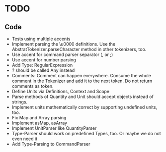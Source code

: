 # TODO

## Code

* Tests using multiple accents
* Implement parsing the \u0000 definitions. Use the AbstratTokenizer.parseCharacter method in other tokenizers, too.
* Use accent for command parser separator (, or ;)
* Use accent for number parsing
* Add Type: RegularExpression
* ? should be called Any instead
* Comments: Comment can happen everywhere. Consume the whole comment in the Tokenizer and add it to the next token. Do not return comments as token.
* Define Units via Definitions, Context and Scope
* Parse methods of Quantity and Unit should accept objects instead of strings.
* Implement units mathematically correct by supporting undefined units, too.
* Fix Map and Array parsing
* Implement asMap, asArray
* Implement UnitParser like QuantityParser
* Type-Parser should work on predefined Types, too. Or maybe we do not even need it
* Add Type-Parsing to CommandParser

